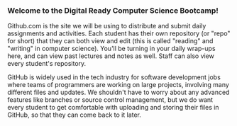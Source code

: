 ### Welcome to the Digital Ready Computer Science Bootcamp!

Github.com is the site we will be using to distribute and submit daily assignments and activities. Each student has their own repository (or "repo" for short) that they can both view and edit (this is called "reading" and "writing" in computer science). You'll be turning in your daily wrap-ups here, and can view past lectures and notes as well. Staff can also view every student's repository. 

GitHub is widely used in the tech industry for software development jobs where teams of programmers are working on large projects, involving many different files and updates. We shouldn't have to worry about any advanced features like branches or source control management, but we do want every student to get comfortable with uploading and storing their files in GitHub, so that they can come back to it later. 
